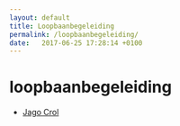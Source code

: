 ```yaml
---
layout: default
title: Loopbaanbegeleiding
permalink: /loopbaanbegeleiding/
date:   2017-06-25 17:28:14 +0100
---
```



# loopbaanbegeleiding

 <ul>
 		<li><a href="{{ site.baseurl }}/loopbaanbegeleiding/jago_crol.html">Jago Crol</a></li>
 </ul> 

